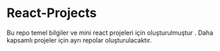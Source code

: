 # React-Projects


Bu repo temel bilgiler ve  mini react projeleri için oluşturulmuştur .
Daha kapsamlı projeler için ayrı repolar oluşturulacaktır.

